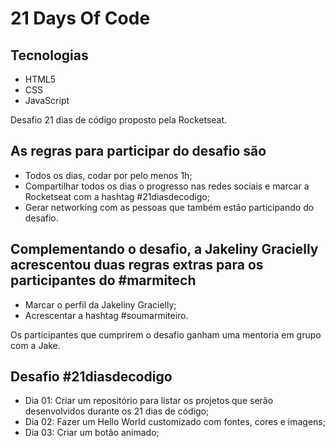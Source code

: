 # 21 Days Of Code

## Tecnologias

- HTML5
- CSS
- JavaScript

Desafio 21 dias de código proposto pela Rocketseat.

## As regras para participar do desafio são

- Todos os dias, codar por pelo menos 1h;
- Compartilhar todos os dias o progresso nas redes sociais e marcar a Rocketseat com a hashtag #21diasdecodigo;
- Gerar networking com as pessoas que também estão participando do desafio.

## Complementando o desafio, a Jakeliny Gracielly acrescentou duas regras extras para os participantes do #marmitech

- Marcar o perfil da Jakeliny Gracielly;
- Acrescentar a hashtag #soumarmiteiro.

Os participantes que cumprirem o desafio ganham uma mentoria em grupo com a Jake.

## Desafio #21diasdecodigo

- Dia 01: Criar um repositório para listar os projetos que serão desenvolvidos durante os 21 dias de código;
- Dia 02: Fazer um Hello World customizado com fontes, cores e imagens;
- Dia 03: Criar um botão animado;
